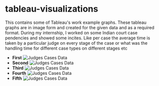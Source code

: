 # tableau-visualizations
This contains some of Tableau's work example graphs. These tableau graphs are in image form and created for the given data and as a required format. During my internship, I worked on some Indian court case pendencies and showed some incites. Like per case the average time is taken by a particular judge on every stage of the case or what was the handling time for different case types on different stages etc
- **First**
![Judges Cases Data](/graphs/1.jpg "Working capacity")
- **Second**
![Judges Cases Data](/graphs/2.jpg "Per case handling time")
- **Third**
![Judges Cases Data](/graphs/3.jpg "Average hearing time")
- **Fourth**
![Judges Cases Data](/graphs/4.jpg "Per judge hearing comprigon")
- **Fifth**
![Judges Cases Data](/graphs/5.jpg "Handling time on case type")

